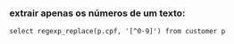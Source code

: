 






### extrair apenas os números de um texto:
```
select regexp_replace(p.cpf, '[^0-9]') from customer p 
```